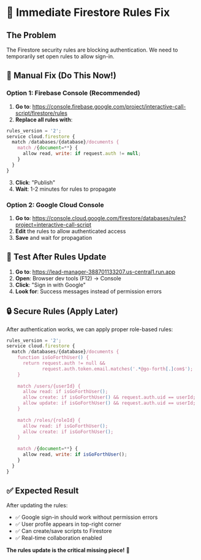 # 🚨 Immediate Firestore Rules Fix

## The Problem
The Firestore security rules are blocking authentication. We need to temporarily set open rules to allow sign-in.

## 🔧 Manual Fix (Do This Now!)

### Option 1: Firebase Console (Recommended)
1. **Go to**: https://console.firebase.google.com/project/interactive-call-script/firestore/rules
2. **Replace all rules with**:
```javascript
rules_version = '2';
service cloud.firestore {
  match /databases/{database}/documents {
    match /{document=**} {
      allow read, write: if request.auth != null;
    }
  }
}
```
3. **Click**: "Publish" 
4. **Wait**: 1-2 minutes for rules to propagate

### Option 2: Google Cloud Console
1. **Go to**: https://console.cloud.google.com/firestore/databases/rules?project=interactive-call-script
2. **Edit** the rules to allow authenticated access
3. **Save** and wait for propagation

## 🧪 Test After Rules Update

1. **Go to**: https://lead-manager-388701133207.us-central1.run.app
2. **Open**: Browser dev tools (F12) → Console
3. **Click**: "Sign in with Google"
4. **Look for**: Success messages instead of permission errors

## 🔒 Secure Rules (Apply Later)

After authentication works, we can apply proper role-based rules:

```javascript
rules_version = '2';
service cloud.firestore {
  match /databases/{database}/documents {
    function isGoForthUser() {
      return request.auth != null && 
             request.auth.token.email.matches('.*@go-forth[.]com$');
    }
    
    match /users/{userId} {
      allow read: if isGoForthUser();
      allow create: if isGoForthUser() && request.auth.uid == userId;
      allow update: if isGoForthUser() && request.auth.uid == userId;
    }
    
    match /roles/{roleId} {
      allow read: if isGoForthUser();
      allow create: if isGoForthUser();
    }
    
    match /{document=**} {
      allow read, write: if isGoForthUser();
    }
  }
}
```

## ✅ Expected Result

After updating the rules:
- ✅ Google sign-in should work without permission errors
- ✅ User profile appears in top-right corner  
- ✅ Can create/save scripts to Firestore
- ✅ Real-time collaboration enabled

**The rules update is the critical missing piece!** 🎯
